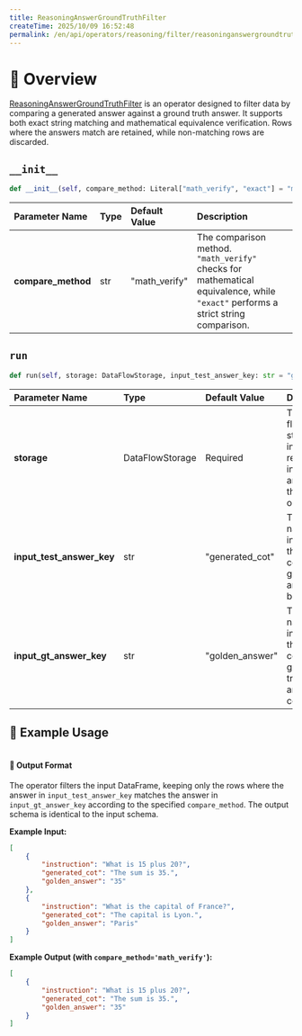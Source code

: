 ```yaml
---
title: ReasoningAnswerGroundTruthFilter
createTime: 2025/10/09 16:52:48
permalink: /en/api/operators/reasoning/filter/reasoninganswergroundtruthfilter/
---
```


# 📘 Overview

[ReasoningAnswerGroundTruthFilter](https://github.com/OpenDCAI/DataFlow/blob/main/dataflow/operators/...) is an operator designed to filter data by comparing a generated answer against a ground truth answer. It supports both exact string matching and mathematical equivalence verification. Rows where the answers match are retained, while non-matching rows are discarded.

## `__init__`

```python
def __init__(self, compare_method: Literal["math_verify", "exact"] = "math_verify"):
```

| Parameter Name | Type | Default Value | Description |
| :--- | :--- | :--- | :--- |
| **compare_method** | str | "math_verify" | The comparison method. `"math_verify"` checks for mathematical equivalence, while `"exact"` performs a strict string comparison. |

## `run`

```python
def run(self, storage: DataFlowStorage, input_test_answer_key: str = "generated_cot", input_gt_answer_key: str = "golden_answer"):
```

| Parameter Name | Type | Default Value | Description |
| :--- | :--- | :--- | :--- |
| **storage** | DataFlowStorage | Required | The data flow storage instance for reading input data and writing the filtered output. |
| **input_test_answer_key** | str | "generated_cot" | The column name in the input data that contains the generated answer to be verified. |
| **input_gt_answer_key** | str | "golden_answer" | The column name in the input data that contains the ground truth answer for comparison. |

## 🧠 Example Usage

```python

```

#### 🧾 Output Format

The operator filters the input DataFrame, keeping only the rows where the answer in `input_test_answer_key` matches the answer in `input_gt_answer_key` according to the specified `compare_method`. The output schema is identical to the input schema.

**Example Input:**
```json
[
    {
        "instruction": "What is 15 plus 20?",
        "generated_cot": "The sum is 35.",
        "golden_answer": "35"
    },
    {
        "instruction": "What is the capital of France?",
        "generated_cot": "The capital is Lyon.",
        "golden_answer": "Paris"
    }
]
```

**Example Output (with `compare_method='math_verify'`):**
```json
[
    {
        "instruction": "What is 15 plus 20?",
        "generated_cot": "The sum is 35.",
        "golden_answer": "35"
    }
]
```
